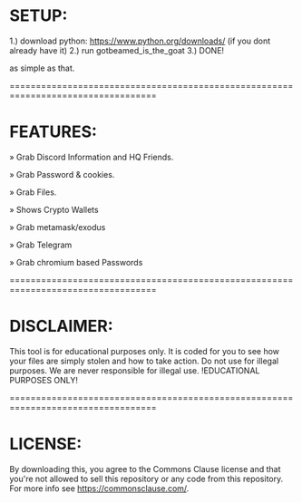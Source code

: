 # SETUP:

1.) download python: https://www.python.org/downloads/  (if you dont already have it)
2.) run gotbeamed_is_the_goat
3.) DONE!

as simple as that.

==================================================================================

# FEATURES:

» Grab Discord Information and HQ Friends.

» Grab Password & cookies.

» Grab Files.

» Shows Crypto Wallets

» Grab metamask/exodus

» Grab Telegram

» Grab chromium based Passwords

==================================================================================

# DISCLAIMER:

This tool is for educational purposes only. It is coded for you to see how your
files are simply stolen and how to take action. Do not use for illegal purposes.
We are never responsible for illegal use.   !EDUCATIONAL PURPOSES ONLY!

==================================================================================

# LICENSE:
By downloading this, you agree to the Commons Clause license and that you're not 
allowed to sell this repository or any code from this repository. 
For more info see https://commonsclause.com/.



